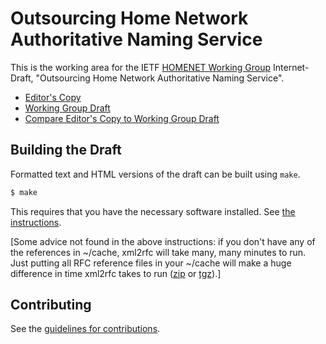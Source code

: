 # Outsourcing Home Network Authoritative Naming Service

This is the working area for the IETF [HOMENET Working Group](https://datatracker.ietf.org/wg/homenet/documents/) Internet-Draft, "Outsourcing Home Network Authoritative Naming Service".

* [Editor's Copy](https://ietf-homenet-wg.github.io/front-end-naming-delegation/draft-ietf-homenet-front-end-naming-delegation.html)
* [Working Group Draft](https://tools.ietf.org/html/draft-ietf-homenet-front-end-naming-delegation)
* [Compare Editor's Copy to Working Group Draft](https://tools.ietf.org//rfcdiff?url1=https://tools.ietf.org/id/draft-ietf-homenet-front-end-naming-delegation-07.txt&url2=https://ietf-homenet-wg.github.io/front-end-naming-delegation/draft-ietf-homenet-front-end-naming-delegation.txt)

## Building the Draft

Formatted text and HTML versions of the draft can be built using `make`.

```sh
$ make
```

This requires that you have the necessary software installed.  See
[the instructions](https://github.com/martinthomson/i-d-template/blob/master/doc/SETUP.md).

[Some advice not found in the above instructions: if you don't have any of the references in ~/cache, xml2rfc will take many, many minutes to run. Just putting all RFC reference files in your ~/cache will make a huge difference in time xml2rfc takes to run ([zip](https://xml2rfc.tools.ietf.org/public/rfc/bibxml.zip) or [tgz](https://xml2rfc.tools.ietf.org/public/rfc/bibxml.tgz)).]

## Contributing

See the
[guidelines for contributions](https://github.com/ietf-homenet-wg/front-end-naming-delegation/blob/master/CONTRIBUTING.md).
